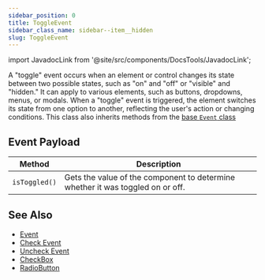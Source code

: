 ```yaml
---
sidebar_position: 0
title: ToggleEvent
sidebar_class_name: sidebar--item__hidden
slug: ToggleEvent
---
```


import JavadocLink from '@site/src/components/DocsTools/JavadocLink';

<JavadocLink type="foundation" location="org/dwcj/component/event/ToggleEvent" top='true' />

A "toggle" event occurs when an element or control changes its state between two possible states, such as "on" and "off" or "visible" and "hidden." It can apply to various elements, such as buttons, dropdowns, menus, or modals. When a "toggle" event is triggered, the element switches its state from one option to another, reflecting the user's action or changing conditions. This class also inherits methods from the [base `Event` class](./event)

## Event Payload

| Method | Description |
|:-:|-|
|`isToggled()`|Gets the value of the component to determine whether it was toggled on or off.|

## See Also

- [Event](./event)
- [Check Event](./CheckEvent)
- [Uncheck Event](./UncheckEvent)
- [CheckBox](../checkbox)
- [RadioButton](../radiobutton)